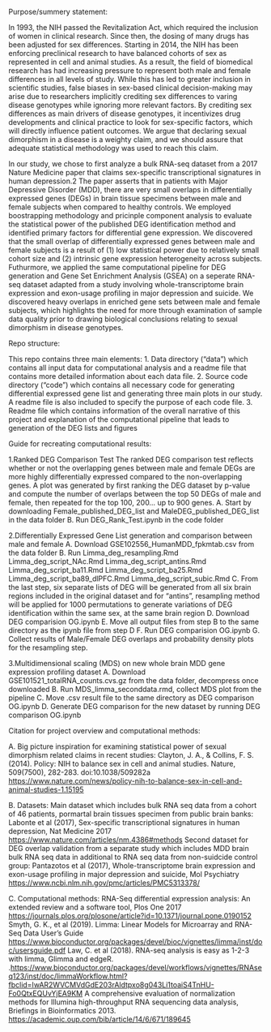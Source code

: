 Purpose/summery statement: 

In 1993, the NIH passed the Revitalization Act, which required the inclusion of women in clinical research. Since then, the dosing of many drugs has been adjusted for sex differences. Starting in 2014, the NIH has been enforcing preclinical research to have balanced cohorts of sex as represented in cell and animal studies. As a result, the field of biomedical research has had increasing pressure to represent both male and female differences in all levels of study. While this has led to greater inclusion in scientific studies, false biases in sex-based clinical decision-making may arise due to researchers implicitly crediting sex differences to varing disease genotypes while ignoring more relevant factors.  By crediting sex differences as main drivers of disease genotypes, it incentivizes drug developments and clinical practice to look for sex-specific factors, which will directly influence patient outcomes. We argue that declaring sexual dimorphism in a disease is a weighty claim, and we should assure that adequate statistical methodology was used to reach this claim.  

In our study, we chose to first analyze a bulk RNA-seq dataset from a 2017 Nature Medicine paper that claims sex-specific transcriptional signatures in human depression.2  The paper asserts that in patients with Major Depressive Disorder (MDD), there are very small overlaps in differentially expressed genes (DEGs) in brain tissue specimens between male and female subjects when compared to healthy controls. We employed boostrapping methodology and pricinple component analysis to evaluate the statistical power of the published DEG identification method and identified primary factors for differential gene expression. We discovered that the small overlap of differentially expressed genes between male and female subjects is a result of (1) low statistical power due to relatively small cohort size and (2) intrinsic  gene expression heterogeneity across subjects. Futhurmore, we applied the same computational pipeline for DEG generation and Gene Set Enrichment Analysis (GSEA) on a seperate RNA-seq dataset adapted from a study involving whole-transcriptome brain expression and exon-usage profiling in major depression and suicide. We discovered heavy overlaps in enriched gene sets between male and female subjects, which highlights the need for more through examination of sample data quality prior to drawing biological conclusions relating to sexual dimorphism in disease genotypes. 




Repo structure:

   This repo contains three main elements:
    1.	Data directory (“data”) which contains all input data for computational analysis and a readme file that contains more detailed information about each data file.
    2.	Source code directory (“code”) which contains all necessary code for generating differential expressed gene list and generating three main plots in our study. A readme file is also included to specify the purpose of each code file.
    3.	Readme file which contains information of the overall narrative of this project and explanation of the computational pipeline that leads to generation of the DEG lists and figures




Guide for recreating computational results:

   1.Ranked DEG Comparison Test
    The ranked DEG comparison test reflects whether or not the overlapping genes between male and female DEGs are more highly differentially expressed compared to the non-overlapping genes. A plot was generated by first ranking the DEG dataset by p-value and compute the number of overlaps between the top 50 DEGs of male and female, then repeated for the top 100, 200… up to 900 genes.
    A.	Start by downloading Female_published_DEG_list and MaleDEG_published_DEG_list in the data folder
    B.	Run DEG_Rank_Test.ipynb in the code folder
   
   2.Differentially Expressed Gene List generation and comparison between male and female
    A.	Download GSE102556_HumanMDD_fpkmtab.csv from the data folder
    B.	Run Limma_deg_resampling.Rmd
    Limma_deg_script_NAc.Rmd
    Limma_deg_script_antins.Rmd
    Limma_deg_script_ba11.Rmd
    Limma_deg_script_ba25.Rmd
    Limma_deg_script_ba89_dlPFC.Rmd
    Limma_deg_script_subic.Rmd
    C.	From the last step, six separate lists of DEG will be generated from all six brain regions included in the original dataset and for “antins”, resampling method will be applied for 1000 permutations to generate variations of DEG identification within the same sex, at the same brain region
    D.	Download DEG comparision OG.ipynb
    E.	Move all output files from step B to the same directory as the ipynb file from step D
    F.	Run DEG comparision OG.ipynb
    G.	Collect results of Male/Female DEG overlaps and probability density plots for the resampling step. 

   3.Multidimensional scaling (MDS) on new whole brain MDD gene expression profiling dataset
    A.	Download GSE101521_totalRNA_counts.cvs.gz from the data folder, decompress once downloaded
    B.	Run MDS_limma_seconddata.rmd, collect MDS plot from the pipeline
    C.	Move .csv result file to the same directory as DEG comparison OG.ipynb
    D.	Generate DEG comparison for the new dataset by running DEG comparison OG.ipynb 



Citation for project overview and computational methods:
   
   A. Big picture inspiration for examining statistical power of sexual dimorphism related claims in recent studies:
    Clayton, J. A., & Collins, F. S. (2014). Policy: NIH to balance sex in cell and animal studies. Nature, 509(7500), 282-283. doi:10.1038/509282a
    https://www.nature.com/news/policy-nih-to-balance-sex-in-cell-and-animal-studies-1.15195 

   B. Datasets: 
    Main dataset which includes bulk RNA seq data from a cohort of 46 patients, pormartal brain tissues specimen from public brain banks: 
    Labonte et al (2017), Sex-specific transcriptional signatures in human depression, Nat Medicine 2017 https://www.nature.com/articles/nm.4386#methods 
    Second dataset for DEG overlap validation from a separate study which includes MDD brain bulk RNA seq data in additional to RNA seq data from non-suidcide control group: 
    Pantazotos et al (2017), Whole-transcriptome brain expression and exon-usage profiling in major depression and suicide, Mol Psychiatry
    https://www.ncbi.nlm.nih.gov/pmc/articles/PMC5313378/

   C. Computational methods: 
    RNA-Seq differential expression analysis: An extended review and a software tool, Plos One 2017
    https://journals.plos.org/plosone/article?id=10.1371/journal.pone.0190152 
    Smyth, G. K., et al (2019).  Limma: Linear Models for Microarray and RNA-Seq Data User’s Guide
    https://www.bioconductor.org/packages/devel/bioc/vignettes/limma/inst/doc/usersguide.pdf
    Law, C. et al (2018). RNA-seq analysis is easy as 1-2-3 with limma, Glimma and edgeR. .https://www.bioconductor.org/packages/devel/workflows/vignettes/RNAseq123/inst/doc/limmaWorkflow.html?fbclid=IwAR2WVCMVdGdE203rAldtpxo8g043Li1toaiS4TnHU-Fo0QtxEQUvYjEA9KM
    A comprehensive evaluation of normalization methods for Illumina high-throughput RNA sequencing data analysis, Briefings in Bioinformatics 2013.  https://academic.oup.com/bib/article/14/6/671/189645
